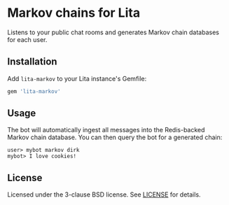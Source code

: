 # Markov chains for Lita

Listens to your public chat rooms and generates Markov chain databases
for each user.

## Installation

Add `lita-markov` to your Lita instance's Gemfile:

``` ruby
gem 'lita-markov'
```

## Usage

The bot will automatically ingest all messages into the Redis-backed Markov
chain database. You can then query the bot for a generated chain:

```
user> mybot markov dirk
mybot> I love cookies!
```

## License

Licensed under the 3-clause BSD license. See [LICENSE](LICENSE) for details.
